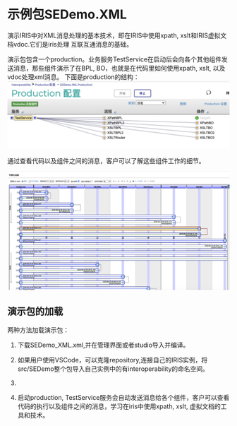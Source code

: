 # 示例包SEDemo.XML

演示IRIS中对XML消息处理的基本技术，即在IRIS中使用xpath, xslt和IRIS虚拟文档vdoc.它们是iris处理
互联互通消息的基础。 

演示包包含一个production。业务服务TestService在启动后会向各个其他组件发送消息，那些组件演示了在BPL, BO，也就是在代码里如何使用xpath, xslt, 以及vdoc处理xml消息。 下面是production的结构：    
![production structure](pictures/Production_SEDemoXML.png)

通过查看代码以及组件之间的消息，客户可以了解这些组件工作的细节。  
  
![](pictures/Message_SEDemoXML.png)

## 演示包的加载

两种方法加载演示包： 
1. 下载SEDemo_XML.xml,并在管理界面或者studio导入并编译。
2. 如果用户使用VSCode，可以克隆repository,连接自己的IRIS实例，将src/SEDemo整个包导入自己实例中的有interoperability的命名空间。	


3. 

4. 启动production, TestService服务会自动发送消息给各个组件，客户可以查看代码的执行以及组件之间的消息，学习在iris中使用xpath, xslt, 虚拟文档的工具和技术。

